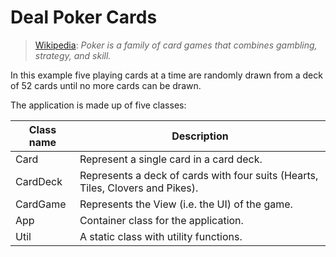 # Deal Poker Cards

> [Wikipedia](https://en.wikipedia.org/wiki/Poker): _Poker is a family of card games that combines gambling, strategy, and skill._

In this example five playing cards at a time are randomly drawn from a deck of 52 cards until no more cards can be drawn.

The application is made up of five classes:

| Class name | Description |
| ---------- | ----------- |
| Card | Represent a single card in a card deck. |
| CardDeck | Represents a deck of cards with four suits (Hearts, Tiles, Clovers and Pikes). |
| CardGame | Represents the View (i.e. the UI) of the game. |
| App | Container class for the application. |
| Util | A static class with utility functions. |

